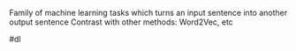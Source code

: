 Family of machine learning tasks which turns an input sentence into another output sentence
Contrast with other methods: Word2Vec, etc

#dl